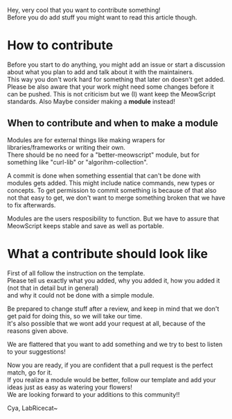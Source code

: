 Hey, very cool that you want to contribute something!  
Before you do add stuff you might want to read this article though.

# How to contribute
Before you start to do anything, you might add an issue or start a discussion about what you plan to add and talk about it with the maintainers.  
This way you don't work hard for something that later on doesn't get added.  
Please be also aware that your work might need some changes before it can be pushed. This is not criticism but we (I) want keep the MeowScript standards.
Also Maybe consider making a **module** instead!

## When to contribute and when to make a module
Modules are for external things like making wrapers for libraries/frameworks or writing their own.  
There should be no need for a "better-meowscript" module, but for something like "curl-lib" or "algorihm-collection".

A commit is done when something essential that can't be done with modules gets added. This might include natice commands, new types or concepts.
To get permission to commit something is because of that also not that easy to get, we don't want to merge something broken that we have to fix afterwards.  

Modules are the users resposibility to function. But we have to assure that MeowScript keeps stable and save as well as portable.

# What a contribute should look like
First of all follow the instruction on the template.  
Please tell us exactly what you added, why you added it, how you added it (not that in detail but in general)  
and why it could not be done with a simple module.  

Be prepared to change stuff after a review, and keep in mind that we don't get paid for doing this, so we will take our time.  
It's also possible that we wont add your request at all, because of the reasons given above.

We are flattered that you want to add something and we try to best to listen to your suggestions!  

Now you are ready, if you are confident that a pull request is the perfect match, go for it.  
If you realize a module would be better, follow our template and add your ideas just as easy as watering your flowers!  
We are looking forward to your additions to this community!!  

Cya,
LabRicecat~
